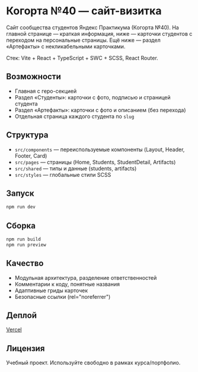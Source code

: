 # Когорта №40 — сайт-визитка

Сайт сообщества студентов Яндекс Практикума (Когорта №40). На главной странице — краткая информация, ниже — карточки студентов с переходом на персональные страницы. Ещё ниже — раздел «Артефакты» с некликабельными карточками.

Стек: Vite + React + TypeScript + SWC + SCSS, React Router.

## Возможности

- Главная с геро-секцией
- Раздел «Студенты»: карточки с фото, подписью и страницей студента
- Раздел «Артефакты»: карточки с фото и описанием (без перехода)
- Отдельная страница каждого студента по `slug`

## Структура

- `src/components` — переиспользуемые компоненты (Layout, Header, Footer, Card)
- `src/pages` — страницы (Home, Students, StudentDetail, Artifacts)
- `src/shared` — типы и данные (students, artifacts)
- `src/styles` — глобальные стили SCSS

## Запуск

```bash
npm run dev
```

## Сборка

```bash
npm run build
npm run preview
```

## Качество

- Модульная архитектура, разделение ответственностей
- Комментарии к коду, понятные названия
- Адаптивные гриды карточек
- Безопасные ссылки (rel="noreferrer")

## Деплой

[Vercel](https://cohort40.vercel.app/)

## Лицензия

Учебный проект. Используйте свободно в рамках курса/портфолио.

